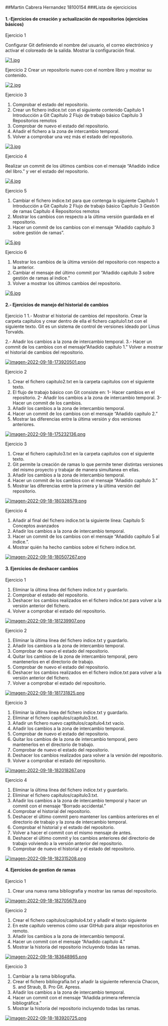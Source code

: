 ##Martin Cabrera Hernandez 18100154
###Lista de ejercicicios
#### 1.-Ejercicios de creación y actualización de repositorios (ejercicios básicos)

Ejercicio 1

Configurar Git definiendo el nombre del usuario, el correo electrónico y activar el coloreado de la salida. Mostrar la configuración final.

[![1.jpg](https://i.postimg.cc/V6qrhZNw/1.jpg)](https://postimg.cc/473x75t2)



Ejercicio 2
Crear un repositorio nuevo con el nombre libro y mostrar su contenido.

[![2.jpg](https://i.postimg.cc/brqDf0Gt/2.jpg)](https://postimg.cc/dkSt8yjs)

Ejercicio 3

1. Comprobar el estado del repositorio.
2. Crear un fichero indice.txt con el siguiente contenido
Capítulo 1 Introducción a Git
Capítulo 2 Flujo de trabajo básico
Capítulo 3 Repositorios remotos
1. Comprobar de nuevo el estado del repositorio.
2. Añadir el fichero a la zona de intercambio temporal.
3. Volver a comprobar una vez más el estado del repositorio.

[![3.jpg](https://i.postimg.cc/J46ySkRs/3.jpg)](https://postimg.cc/KRTvM4kb)

Ejercicio 4

Realizar un commit de los últimos cambios con el mensaje “Añadido índice del libro.” y ver el estado del repositorio.

[![4.jpg](https://i.postimg.cc/mkVcLcM6/4.jpg)](https://postimg.cc/V0rs4kKj)


Ejercicio 5

1. Cambiar el fichero indice.txt para que contenga lo siguiente
Capítulo 1 Introducción a Git
Capítulo 2 Flujo de trabajo básico
Capítulo 3 Gestión de ramas
Capítulo 4 Repositorios remotos
2. Mostrar los cambios con respecto a la última versión guardada en el repositorio.
3. Hacer un commit de los cambios con el mensaje “Añadido capítulo 3 sobre gestión de ramas”.

[![5.jpg](https://i.postimg.cc/7YYGBVrv/5.jpg)](https://postimg.cc/Jtvz0jhK)

Ejercicio 6

1. Mostrar los cambios de la última versión del repositorio con respecto a la anterior.
2. Cambiar el mensaje del último commit por “Añadido capítulo 3 sobre gestión de ramas al índice.”
3. Volver a mostrar los últimos cambios del repositorio.

[![6.jpg](https://i.postimg.cc/BZCPczyc/6.jpg)](https://postimg.cc/RqN0vgvN)

#### 2.- Ejercicios de manejo del historial de cambios

Ejercicio 1
1.- Mostrar el historial de cambios del repositorio.
Crear la carpeta capitulos y crear dentro de ella el fichero capitulo1.txt con el siguiente texto.
Git es un sistema de control de versiones ideado por Linus Torvalds.

2.- Añadir los cambios a la zona de intercambio temporal.
3.- Hacer un commit de los cambios con el mensaje“Añadido capítulo 1.”
Volver a mostrar el historial de cambios del repositorio.

[![imagen-2022-09-18-173920501.png](https://i.postimg.cc/1zj1Qyfc/imagen-2022-09-18-173920501.png)](https://postimg.cc/KKBH7S7R)

Ejercicio 2
1. Crear el fichero capitulo2.txt en la carpeta capitulos con el siguiente texto.
2. El flujo de trabajo básico con Git consiste en: 1- Hacer cambios en el repositorio. 2- Añadir los cambios a la zona de intercambio temporal. 3- Hacer un commit de los cambios.
4. Añadir los cambios a la zona de intercambio temporal.
5. Hacer un commit de los cambios con el mensaje “Añadido capítulo 2.”
6. Mostrar las diferencias entre la última versión y dos versiones anteriores.

[![imagen-2022-09-18-175232136.png](https://i.postimg.cc/SK3QG67h/imagen-2022-09-18-175232136.png)](https://postimg.cc/DWQKvbMj)

Ejercicio 3
1. Crear el fichero capitulo3.txt en la carpeta capitulos con el siguiente texto.
2. Git permite la creación de ramas lo que permite tener distintas versiones del mismo proyecto y trabajar de manera simultanea en ellas.
4. Añadir los cambios a la zona de intercambio temporal.
5. Hacer un commit de los cambios con el mensaje “Añadido capítulo 3.”
6. Mostrar las diferencias entre la primera y la última versión del repositorio.

[![imagen-2022-09-18-180328579.png](https://i.postimg.cc/fRHYDPZf/imagen-2022-09-18-180328579.png)](https://postimg.cc/XrCrgQrr)

Ejercicio 4
1. Añadir al final del fichero indice.txt la siguiente línea: Capítulo 5: Conceptos avanzados
2. Añadir los cambios a la zona de intercambio temporal.
3. Hacer un commit de los cambios con el mensaje “Añadido capítulo 5 al índice.”.
4. Mostrar quién ha hecho cambios sobre el fichero indice.txt.

[![imagen-2022-09-18-180507267.png](https://i.postimg.cc/FHnk2JgP/imagen-2022-09-18-180507267.png)](https://postimg.cc/tsWg6JcP)




#### 3. Ejercicios de deshacer cambios
Ejercicio 1
1. Eliminar la última línea del fichero indice.txt y guardarlo.
2. Comprobar el estado del repositorio.
3. Deshacer los cambios realizados en el fichero indice.txt para volver a la versión anterior del fichero.
4. Volver a comprobar el estado del repositorio.

[![imagen-2022-09-18-181239907.png](https://i.postimg.cc/3wTQrtBW/imagen-2022-09-18-181239907.png)](https://postimg.cc/YvbsbfTw)

Ejercicio 2
1. Eliminar la última línea del fichero indice.txt y guardarlo.
2. Añadir los cambios a la zona de intercambio temporal.
3. Comprobar de nuevo el estado del repositorio.
4. Quitar los cambios de la zona de intercambio temporal, pero mantenerlos en el directorio de trabajo.
5. Comprobar de nuevo el estado del repositorio.
6. Deshacer los cambios realizados en el fichero indice.txt para volver a la versión anterior del fichero.
7. Volver a comprobar el estado del repositorio.

[![imagen-2022-09-18-181731825.png](https://i.postimg.cc/3NpPHpv2/imagen-2022-09-18-181731825.png)](https://postimg.cc/zHzdCypf)

Ejercicio 3
1. Eliminar la última línea del fichero indice.txt y guardarlo.
2. Eliminar el fichero capitulos/capitulo3.txt.
3. Añadir un fichero nuevo captitulos/capitulo4.txt vacío.
4. Añadir los cambios a la zona de intercambio temporal.
5. Comprobar de nuevo el estado del repositorio.
6. Quitar los cambios de la zona de intercambio temporal, pero mantenerlos en el directorio de trabajo.
7. Comprobar de nuevo el estado del repositorio.
8. Deshacer los cambios realizados para volver a la versión del repositorio.
9. Volver a comprobar el estado del repositorio.

[![imagen-2022-09-18-182018267.png](https://i.postimg.cc/QM2mZzkn/imagen-2022-09-18-182018267.png)](https://postimg.cc/1gKwpJdp)

Ejercicio 4
1. Eliminar la última línea del fichero indice.txt y guardarlo.
2. Eliminar el fichero capitulos/capitulo3.txt.
3. Añadir los cambios a la zona de intercambio temporal y hacer un commit con el mensaje “Borrado accidental.”
4. Comprobar el historial del repositorio.
5. Deshacer el último commit pero mantener los cambios anteriores en el directorio de trabajo y la zona de intercambio temporal.
6. Comprobar el historial y el estado del repositorio.
7. Volver a hacer el commit con el mismo mensaje de antes.
8. Deshacer el último commit y los cambios anteriores del directorio de trabajo volviendo a la versión anterior del repositorio.
9. Comprobar de nuevo el historial y el estado del repositorio.

[![imagen-2022-09-18-182315208.png](https://i.postimg.cc/52wNmYKY/imagen-2022-09-18-182315208.png)](https://postimg.cc/QFd38t3h)

#### 4. Ejercicios de gestion de ramas
Ejercicio 1
1. Crear una nueva rama bibliografia y mostrar las ramas del repositorio.

[![imagen-2022-09-18-182705679.png](https://i.postimg.cc/c1RS2yM2/imagen-2022-09-18-182705679.png)](https://postimg.cc/0ryFK440)


Ejercicio 2
1. Crear el fichero capitulos/capitulo4.txt y añadir el texto siguiente
2. En este capítulo veremos cómo usar GitHub para alojar repositorios en remoto.
4. Añadir los cambios a la zona de intercambio temporal.
5. Hacer un commit con el mensaje “Añadido capítulo 4.”
6. Mostrar la historia del repositorio incluyendo todas las ramas.

[![imagen-2022-09-18-183648965.png](https://i.postimg.cc/Bb6BTGqb/imagen-2022-09-18-183648965.png)](https://postimg.cc/HcqMmR81)


Ejercicio 3
1. Cambiar a la rama bibliografia.
2. Crear el fichero bibliografia.txt y añadir la siguiente referencia 
Chacon, S. and Straub, B. Pro Git. Apress.
4. Añadir los cambios a la zona de intercambio temporal.
5. Hacer un commit con el mensaje “Añadida primera referencia bibliográfica.”
6. Mostrar la historia del repositorio incluyendo todas las ramas.

[![imagen-2022-09-18-183920725.png](https://i.postimg.cc/Qt6pxnp3/imagen-2022-09-18-183920725.png)](https://postimg.cc/BLK8mpYY)
